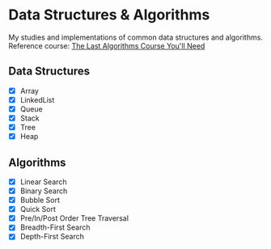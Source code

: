 # Data Structures & Algorithms

My studies and implementations of common data structures and algorithms.  
Reference course: [The Last Algorithms Course You'll Need](https://frontendmasters.com/courses/algorithms)


## Data Structures

- [x] Array  
- [x] LinkedList  
- [x] Queue  
- [x] Stack
- [x] Tree
- [x] Heap

## Algorithms

- [x] Linear Search  
- [x] Binary Search  
- [x] Bubble Sort  
- [x] Quick Sort  
- [x] Pre/In/Post Order Tree Traversal
- [x] Breadth-First Search
- [x] Depth-First Search